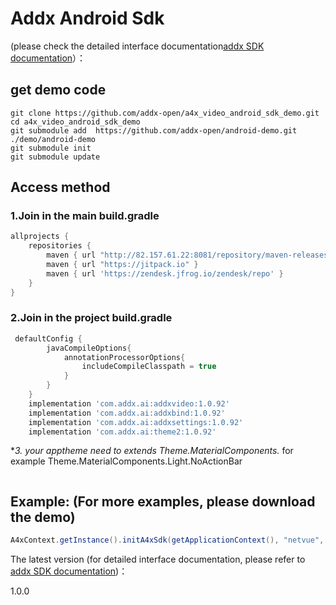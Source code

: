 #  **Addx Android Sdk**

(please check the detailed interface documentation[addx SDK documentation](https://docs.vicoo.tech/#/app/androidSdk "addx SDK documentation")）：

## get demo code
```
git clone https://github.com/addx-open/a4x_video_android_sdk_demo.git
cd a4x_video_android_sdk_demo
git submodule add  https://github.com/addx-open/android-demo.git  ./demo/android-demo
git submodule init
git submodule update
```
## Access method
### 1.Join in the main build.gradle

```groovy
allprojects {
    repositories {
        maven { url "http://82.157.61.22:8081/repository/maven-releases" }
        maven { url "https://jitpack.io" }
        maven { url 'https://zendesk.jfrog.io/zendesk/repo' }
    }
}
```
### 2.Join in the project build.gradle
```groovy
 defaultConfig {
        javaCompileOptions{
            annotationProcessorOptions{
                includeCompileClasspath = true
            }
        }
    }
    implementation 'com.addx.ai:addxvideo:1.0.92'
    implementation 'com.addx.ai:addxbind:1.0.92'
    implementation 'com.addx.ai:addxsettings:1.0.92'
    implementation 'com.addx.ai:theme2:1.0.92'
```
**3. your apptheme need to extends Theme.MaterialComponents.* for example  Theme.MaterialComponents.Light.NoActionBar
```
```
## Example: (For more examples, please download the demo)
```java
A4xContext.getInstance().initA4xSdk(getApplicationContext(), "netvue", "zh", "CN", AddxContext.BuildEnv.STAGING, AddxNode.STRAGE_NODE_CN, token, null);
```

The latest version (for detailed interface documentation, please refer to [addx SDK documentation](https://docs.vicoo.tech/#/app/androidSdk "addx SDK documentation"))：

1.0.0
